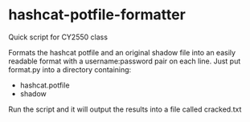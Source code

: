 # hashcat-potfile-formatter
Quick script for CY2550 class

Formats the hashcat potfile and an original shadow file into an easily readable format with a username:password pair on each line.
Just put format.py into a directory containing:
 - hashcat.potfile
 - shadow
 
Run the script and it will output the results into a file called cracked.txt
